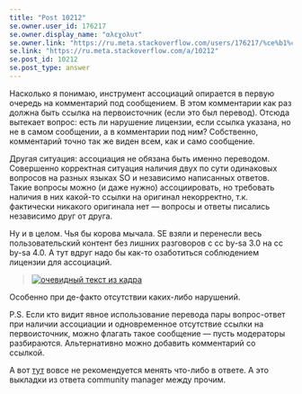 ```yaml
---
title: "Post 10212"
se.owner.user_id: 176217
se.owner.display_name: "αλεχολυτ"
se.owner.link: "https://ru.meta.stackoverflow.com/users/176217/%ce%b1%ce%bb%ce%b5%cf%87%ce%bf%ce%bb%cf%85%cf%84"
se.link: "https://ru.meta.stackoverflow.com/a/10212"
se.post_id: 10212
se.post_type: answer
---
```

<p>Насколько я понимаю, инструмент ассоциаций опирается в первую очередь на комментарий под сообщением. В этом комментарии как раз должна быть ссылка на первоисточник (если это был перевод). Отсюда вытекает вопрос: есть ли нарушение лицензии, если ссылка указана, но не в самом сообщении, а в комментарии под ним? Собственно, комментарий точно так же виден всем, как и само сообщение.</p>

<p>Другая ситуация: ассоциация не обязана быть именно переводом. Совершенно корректная ситуация наличия двух по сути одинаковых вопросов на разных языках SO и независимо написанных ответов. Такие вопросы можно (и даже нужно) ассоциировать, но требовать наличия в них какой-то ссылки на оригинал некорректно, т.к. фактически никакого оригинала нет — вопросы и ответы писались независимо друг от друга.</p>

<p>Ну и в целом. Чья бы корова мычала. SE взяли и перенесли весь пользовательский контент без лишних разговоров с cc by-sa 3.0 на cc by-sa 4.0. А тут вдруг надо бы как-то озаботиться соблюдением лицензии для ассоциаций.</p>

<blockquote>
  <p><a href="https://i.stack.imgur.com/w4joD.jpg" rel="nofollow noreferrer"><img src="https://i.stack.imgur.com/w4joD.jpg" alt="очевидный текст из кадра"></a></p>
</blockquote>

<p>Особенно при де-факто отсутствии каких-либо нарушений.</p>

<p>P.S. Если кто видит явное использование перевода пары вопрос-ответ при наличии ассоциации и одновременное отсутствие ссылки на первоисточник, можно флагать такое сообщение — пусть модераторы разбираются. Альтернативно можно добавить комментарий со ссылкой.</p>

<p>А вот <a href="https://ru.meta.stackoverflow.com/a/4998/176217">тут</a> вовсе не рекомендуется менять что-либо в ответе. А это выкладки из ответа community manager между прочим.</p>
